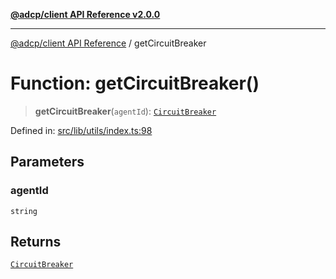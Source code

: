 [**@adcp/client API Reference v2.0.0**](../README.md)

***

[@adcp/client API Reference](../README.md) / getCircuitBreaker

# Function: getCircuitBreaker()

> **getCircuitBreaker**(`agentId`): [`CircuitBreaker`](../classes/CircuitBreaker.md)

Defined in: [src/lib/utils/index.ts:98](https://github.com/adcontextprotocol/adcp-client/blob/add23254eadaef025ae9fbe49b40948f459b98ff/src/lib/utils/index.ts#L98)

## Parameters

### agentId

`string`

## Returns

[`CircuitBreaker`](../classes/CircuitBreaker.md)

